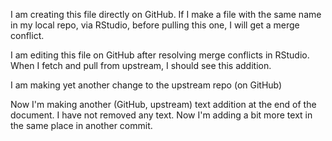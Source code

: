 I am creating this file directly on GitHub. If I make a file with the same name in my local repo, via RStudio, before pulling this one, I will get a merge conflict.

I am editing this file on GitHub after resolving merge conflicts in RStudio. When I fetch and pull from upstream, I should see this addition.

I am making yet another change to the upstream repo (on GitHub)

Now I'm making another (GitHub, upstream) text addition at the end of the document. I have not removed any text. Now I'm adding a bit more text in the same place in another commit.
